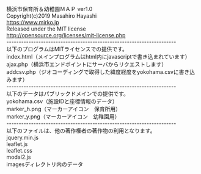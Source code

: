 
 
横浜市保育所＆幼稚園ＭＡＰ ver1.0<br>
Copyright(c)2019  Masahiro Hayashi<br>
https://www.mirko.jp<br>
Released under the MIT license<br>
http://opensource.org/licenses/mit-license.php<br>
---------------------------------------------------------------------<br>
以下のプログラムはMITライセンスでの提供です。<br>
index.html（メインプログラムはhtml内にjavascriptで書き込まれています）<br>
ajax.php（横浜市エンドポイントにサーバからリクエストします）<br>
addcsv.php（ジオコーディングで取得した緯度経度をyokohama.csvに書き込みます）<br>
---------------------------------------------------------------------<br>
以下のデータはパブリックドメインでの提供です。<br>
yokohama.csv（施設IDと座標情報のデータ）<br>
marker_h.png（マーカーアイコン　保育所用）<br>
marker_y.png（マーカーアイコン　幼稚園用）<br>
---------------------------------------------------------------------<br>
以下のファイルは、他の著作権者の著作物の利用となります。<br>
jquery.min.js<br>
leaflet.js<br>
leaflet.css<br>
modal2.js<br>
imagesディレクトリ内のデータ<br>
